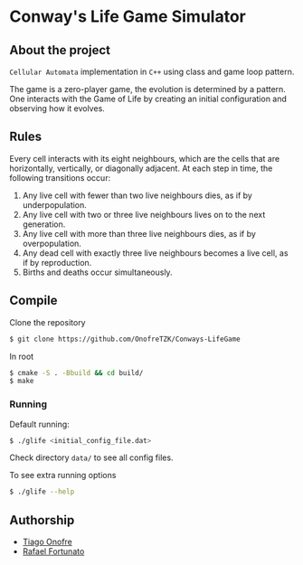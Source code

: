 # Conway's Life Game Simulator
## About the project
`Cellular Automata` implementation in `C++` using class and game loop pattern.

The game is a zero-player game, the evolution is determined by a pattern. One interacts with the Game of Life by creating an initial configuration and observing how it evolves.
## Rules
Every cell interacts with its eight neighbours, which are the cells that are horizontally, vertically, or diagonally adjacent. At each step in time, the following transitions occur:

1. Any live cell with fewer than two live neighbours dies, as if by underpopulation.
2. Any live cell with two or three live neighbours lives on to the next generation.
3. Any live cell with more than three live neighbours dies, as if by overpopulation.
4. Any dead cell with exactly three live neighbours becomes a live cell, as if by reproduction.
5. Births and deaths occur simultaneously.

## Compile
Clone the repository
```bash
$ git clone https://github.com/OnofreTZK/Conways-LifeGame
```

In root
```bash
$ cmake -S . -Bbuild && cd build/
$ make
````

### Running

Default running:
```bash
$ ./glife <initial_config_file.dat>
````
Check directory `data/` to see all config files.

To see extra running options
```bash
$ ./glife --help
````


## Authorship
* [Tiago Onofre](https://github.com/OnofreTZK)
* [Rafael Fortunato](https://github.com/Obelixlelul)




